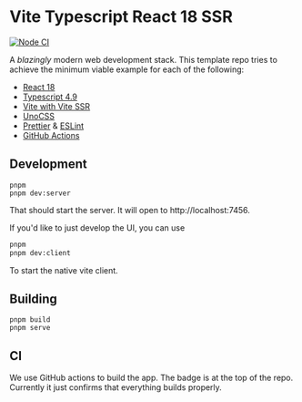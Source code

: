 # Vite Typescript React 18 SSR

[![Node CI](https://github.com/junaya/vite-ts-ssr-react/actions/workflows/nodejs.yml/badge.svg)](https://github.com/junaya/vite-ts-ssr-react/actions/workflows/nodejs.yml)

A _blazingly_ modern web development stack. This template repo tries to achieve the minimum viable example for each of the following:

- [React 18](https://reactjs.org/blog/2022/03/29/react-v18.html)
- [Typescript 4.9](https://devblogs.microsoft.com/typescript/announcing-typescript-4-7/)
- [Vite with Vite SSR](https://vitejs.dev/guide/ssr.html)
- [UnoCSS](https://github.com/unocss/unocss)
- [Prettier](https://prettier.io/) & [ESLint](https://eslint.org/)
- [GitHub Actions](https://github.com/features/actions)

## Development

```
pnpm
pnpm dev:server
```

That should start the server. It will open to http://localhost:7456.

If you'd like to just develop the UI, you can use

```bash
pnpm
pnpm dev:client
```

To start the native vite client.

## Building

```
pnpm build
pnpm serve
```

## CI

We use GitHub actions to build the app. The badge is at the top of the repo. Currently it just confirms that everything builds properly.
